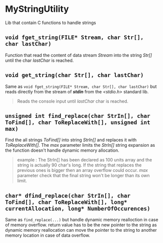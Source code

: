 # MyStringUtility
Lib that contain C functions to handle strings

## `void fget_string(FILE* Stream, char Str[], char lastChar)`
Function that read the content of data stream _Stream_ into the string _Str[]_ until the char _lastChar_
is reached.


## `void get_string(char Str[], char lastChar)`
Same as `void fget_string(FILE* Stream, char Str[], char lastChar)` but reads directly from the stream of **_stdin_** from the _<stdio.h>_ standard lib.
> Reads the console input until _lastChar_ char is reached.

## `unsigned int find_replace(char StrIn[], char ToFind[], char ToReplaceWith[], unsigned int max)`
Find the all strings _ToFind[]_ into string _StrIn[]_ and replaces it with _ToReplaceWith[]_.
The _max_ parameter limits the _StrIn[]_ string expansion as the function doesn't handle dynamic memory allocation.
> example : The StrIn[] has been declared as 100 units array and the string is actually 90 char's long. If the string that replaces the previous ones is bigger then an array overflow could occur. _max_ parameter check that the final string won't be longer than its own limit.

## `char* dfind_replace(char StrIn[], char ToFind[], char ToReplaceWith[], long* currentAllocation, long* NumberOfOccurences)`
Same as `find_replace(...)` but handle dynamic memory realloction in case of memory overflow.
return value has to be the new pointer to the string as dynamic memory reallocation can move the pointer to the string to another memory location in case of data overflow.
